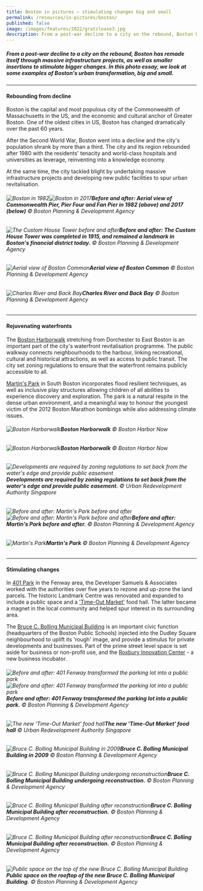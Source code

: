 ```yaml
---
title: Boston in pictures – stimulating changes big and small
permalink: /resources/in-pictures/boston/
published: false
image: /images/features/2022/gratzloase3.jpg
description: From a post-war decline to a city on the rebound, Boston has remade itself through massive infrastructure projects, as well as smaller insertions to stimulate bigger changes. In this photo essay, we look at some examples of  Boston's urban transformation, big and small. 
---
```


##### From a post-war decline to a city on the rebound, Boston has remade itself through massive infrastructure projects, as well as smaller insertions to stimulate bigger changes. In this photo essay, we look at some examples of  Boston's urban transformation, big and small. 

---

#### **Rebounding from decline** 

Boston is the capital and most populous city of the Commonwealth of Massachusetts in the US, and the economic and cultural anchor of Greater Boston. One of the oldest cities in US, Boston has changed dramatically over the past 60 years. 

After the Second World War, Boston went into a decline and the city's population shrank by more than a third. The city and its region rebounded after 1980 with the residents' tenacity and world-class hospitals and universities as leverage, reinventing into a knowledge economy. 

At the same time, the city tackled blight by undertaking massive infrastructure projects and developing new public facilities to spur urban revitalisation. 

###### ![Boston in 1982](/images/features/2023/boston-aerial-1.jpg/)![Boston in 2017](/images/features/2023/commonwealth-pier.jpg/)**Before and after: Aerial view of Commonwealth Pier, Pier Four and Fan Pier in 1982 (above) and 2017 (below)** © Boston Planning & Development Agency

###### ![The Custom House Tower before and after](/images/features/2023/custom-house.png/)**Before and after: The Custom House Tower was completed in 1915, and remained a landmark in Boston's financial district today.** © Boston Planning & Development Agency

###### ![Aerial view of Boston Common](/images/features/2023/boston-common.jpg/)**Aerial view of Boston Common** © Boston Planning & Development Agency

###### ![Charles River and Back Bay](/images/features/2023/charles-river.jpg/)**Charles River and Back Bay** © Boston Planning & Development Agency

---

#### **Rejuvenating waterfronts** 

The [Boston Harborwalk](https://www.bostonharbornow.org/what-we-do/explore/harborwalk/) stretching from Dorchester to East Boston is an important part of the city's waterfront revitalisation programme. The public walkway connects neighbourhoods to the harbour, linking recreational, cultural and historical attractions, as well as access to public transit. The city set zoning regulations to ensure that the waterfront remains publicly accessible to all. 

[Martin's Park](https://martinsparkboston.org) in South Boston incorporates flood resilient techniques, as well as inclusive play structures allowing children of all abilities to experience discovery and exploration. The park is a natural respite in the dense urban environment, and a meaningful way to honour the youngest victim of the 2012 Boston Marathon bombings while also addressing climate issues. 

###### ![Boston Harborwalk](/images/features/2023/harborwalk3.jpg/)**Boston Harborwalk** © Boston Harbor Now

###### ![Boston Harborwalk](/images/features/2023/harborwalk4.jpg/)**Boston Harborwalk** © Boston Harbor Now

###### ![Developments are required by zoning regulations to set back from the water's edge and provide public easement](/images/features/2023/harborwalk2.jpg/)**Developments are required by zoning regulations to set back from the water's edge and provide public easement.** © Urban Redevelopment Authority Singapore

###### ![Before and after: Martin's Park before and after](/images/features/2023/martins-park-before.jpg/)![Before and after: Martin's Park before and after](/images/features/2023/martins-park-after.jpg/)**Before and after: Martin's Park before and after.** © Boston Planning & Development Agency

###### ![Martin's Park](/images/features/2023/martins-park-after2.jpg/)**Martin's Park** © Boston Planning & Development Agency

---

#### **Stimulating changes** 

In [401 Park](https://www.samuelsre.com/properties/401-park/) in the Fenway area, the Developer Samuels & Associates worked with the authorities over five years to rezone and up-zone the land parcels. The historic Landmark Centre was renovated and expanded to include a public space and a ['Time-Out Market'](https://www.timeoutmarket.com/boston/) food hall. The latter became a magnet in the local community and helped spur interest in its surrounding area. 

The [Bruce C. Bolling Municipal Building](https://www.bostonpublicschools.org/domain/1590) is an important civic function (headquarters of the Boston Public Schools) injected into the Dudley Square neighbourhood to uplift its 'rough' image, and provide a stimulus for private developments and businesses. Part of the prime street level space is set aside for business or non-profit use, and the [Roxbury Innovation Center](https://roxburyinnovationcenter.org) - a new business incubator. 

###### ![Before and after: 401 Fenway transformed the parking lot into a public park](/images/features/2023/401-fenway-before.jpg/)![Before and after: 401 Fenway transformed the parking lot into a public park](/images/features/2023/401-fenway-after.jpg/)**Before and after: 401 Fenway transformed the parking lot into a public park.** © Boston Planning & Development Agency

###### ![The new 'Time-Out Market' food hall](/images/features/2023/time-out-market.jpg/)**The new 'Time-Out Market' food hall** © Urban Redevelopment Authority Singapore

###### ![Bruce C. Bolling Municipal Building in 2009](/images/features/2023/bruce-c-bolling-before.jpg/)**Bruce C. Bolling Municipal Building in 2009** © Boston Planning & Development Agency

###### ![Bruce C. Bolling Municipal Building undergoing reconstruction](/images/features/2023/bruce-c-bolling-before2.jpg/)**Bruce C. Bolling Municipal Building undergoing reconstruction.** © Boston Planning & Development Agency

###### ![Bruce C. Bolling Municipal Building after reconstruction](/images/features/2023/bruce-c-bolling-after1.jpg/)**Bruce C. Bolling Municipal Building after reconstruction.** © Boston Planning & Development Agency

###### ![Bruce C. Bolling Municipal Building after reconstruction](/images/features/2023/bruce-c-bolling-after2.jpg/)**Bruce C. Bolling Municipal Building after reconstruction.** © Boston Planning & Development Agency

###### ![Public space on the top of the new Bruce C. Bolling Municipal Building](/images/features/2023/bruce-c-bolling-after3.jpg/)**Public space on the rooftop of the new Bruce C. Bolling Municipal Building.** © Boston Planning & Development Agency
